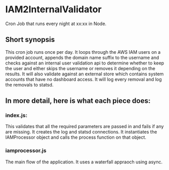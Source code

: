 IAM2InternalValidator
====================

Cron Job that runs every night at xx:xx in Node.

## Short synopsis
This cron job runs once per day.  It loops through the AWS IAM users on a provided account, appends the domain name suffix to the username and checks against an internal user validation api to determine whether to keep the user and either skips the username or removes it depending on the results. It will also validate against an external store which contains system accounts that have no dashboard access. It will log every removal and log the removals to statsd.

## In more detail, here is what each piece does:

### index.js:
This validates that all the required parameters are passed in and fails if any are missing.  It creates the log and statsd connections.
It instantiates the IAMProcessor object and calls the process function on that object.

### iamprocessor.js
The main flow of the application. It uses a waterfall appraoch using async.  